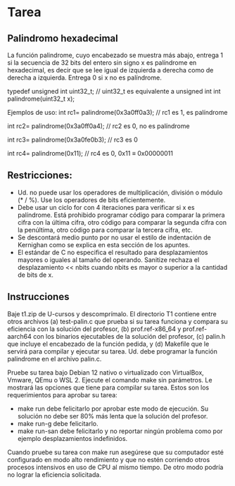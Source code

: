 # Tarea
## Palindromo hexadecimal
La función palindrome, cuyo encabezado se muestra más abajo, entrega 1 si la secuencia de 32 bits del entero
sin signo x es palíndrome en hexadecimal, es decir que se lee igual de izquierda a derecha como de derecha a
izquierda. Entrega 0 si x no es palíndrome.

typedef unsigned int uint32_t; // uint32_t es equivalente a unsigned int
int palindrome(uint32_t x);

Ejemplos de uso:
int rc1= palindrome(0x3a0ff0a3); // rc1 es 1, es palíndrome

int rc2= palindrome(0x3a0ff0a4); // rc2 es 0, no es palíndrome

int rc3= palindrome(0x3a0fe0b3); // rc3 es 0

int rc4= palindrome(0x11); // rc4 es 0, 0x11 ≡ 0x00000011

## Restricciones:
* Ud. no puede usar los operadores de multiplicación, división o módulo (* / %). Use los operadores de
bits eficientemente.
* Debe usar un ciclo for con 4 iteraciones para verificar si x es palíndrome. Está prohibido programar
código para comparar la primera cifra con la última cifra, otro código para comparar la segunda cifra
con la penúltima, otro código para comparar la tercera cifra, etc.
* Se descontará medio punto por no usar el estilo de indentación de Kernighan como se explica en esta
sección de los apuntes.
* El estándar de C no especifica el resultado para desplazamientos mayores o iguales al tamaño del
operando. Sanitize rechaza el desplazamiento << nbits cuando nbits es mayor o superior a la cantidad
de bits de x.
## Instrucciones
Baje t1.zip de U-cursos y descomprímalo. El directorio T1 contiene entre otros archivos (a) test-palin.c que
prueba si su tarea funciona y compara su eficiencia con la solución del profesor, (b) prof.ref-x86_64 y prof.ref-
aarch64 con los binarios ejecutables de la solución del profesor, (c) palin.h que incluye el encabezado de la
función pedida, y (d) Makefile que le servirá para compilar y ejecutar su tarea. Ud. debe programar la función
palindrome en el archivo palin.c.

Pruebe su tarea bajo Debian 12 nativo o virtualizado con VirtualBox, Vmware, QEmu o WSL 2. Ejecute el
comando make sin parámetros. Le mostrará las opciones que tiene para compilar su tarea. Estos son los
requerimientos para aprobar su tarea:

* make run debe felicitarlo por aprobar este modo de ejecución. Su solución no debe ser 80% más lenta
que la solución del profesor.
* make run-g debe felicitarlo.
* make run-san debe felicitarlo y no reportar ningún problema como por ejemplo desplazamientos
indefinidos.

Cuando pruebe su tarea con make run asegúrese que su computador esté configurado en modo alto
rendimiento y que no estén corriendo otros procesos intensivos en uso de CPU al mismo tiempo. De otro
modo podría no lograr la eficiencia solicitada.
